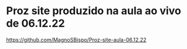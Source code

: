 # Proz site produzido na aula ao vivo de 06.12.22
https://github.com/MagnoSBispo/Proz-site-aula-06.12.22
